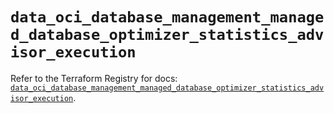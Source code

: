 # `data_oci_database_management_managed_database_optimizer_statistics_advisor_execution`

Refer to the Terraform Registry for docs: [`data_oci_database_management_managed_database_optimizer_statistics_advisor_execution`](https://registry.terraform.io/providers/oracle/oci/6.18.0/docs/data-sources/database_management_managed_database_optimizer_statistics_advisor_execution).
